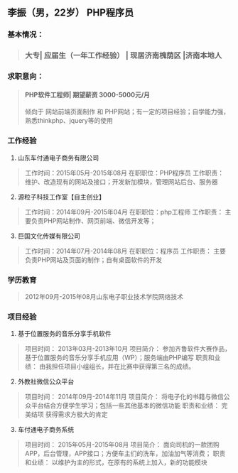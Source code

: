 ## 李振（男，22岁） PHP程序员
### 基本情况：
> ### 大专| 应届生（一年工作经验） | 现居济南槐荫区 |济南本地人

### 求职意向：

> #### PHP软件工程师| 期望薪资  3000-5000元/月
> 倾向于 网站前端页面制作 和 PHP网站；有一定的项目经验；自学能力强，熟悉thinkphp、jquery等的使用
>
### 工作经验

1. 山东车付通电子商务有限公司

  > 工作时间：2015年05月-2015年08月 在职职位：PHP程序员
  > 工作职责： 维护、改造现有的网站及接口；开发新加模块，管理网站后台、服务器

2. 源粒子科技工作室【自主创业】

  > 工作时间：2014年09月-2015年04月 在职职位：php工程师
  > 工作职责： 主要负责PHP网站制作、网页前端、微信开发等；

3. 巨国文化传媒有限公司

  > 工作时间：2014年07月-2014年08月 在职职位：程序员
  > 工作职责： 主要负责PHP网站及页面的制作；自有桌面软件的开发

### 学历教育

  > 2012年09月-2015年08月山东电子职业技术学院网络技术

### 项目经验

1. 基于位置服务的音乐分享手机软件

  > 项目时间： 2013年03月-2013年10月
  > 项目简介： 参加齐鲁软件大赛作品，基于位置服务的音乐分享手机应用（WP）；服务端由PHP编写
  > 职责和业绩： 由我担任项目小组组长，并在比赛中获得第三名的成绩。

2. 外教社微信公众平台

  > 项目时间： 2014年09月-2014年11月
  > 项目简介： 将电子化的书籍与微信公众平台结合方便学生学习；包括一些其他基本的微信功能
  > 职责和业绩： 完美结项 获得需求方极大的肯定

3. 车付通电子商务系统

  > 项目时间： 2015年05月-2015年08月
  > 项目简介： 面向司机的一款团购APP，后台管理，APP接口；方便车主们的洗车，加油加气等消费；
  > 职责和业绩： 以维护为主的形式，在原有的系统上加入，新的功能模块